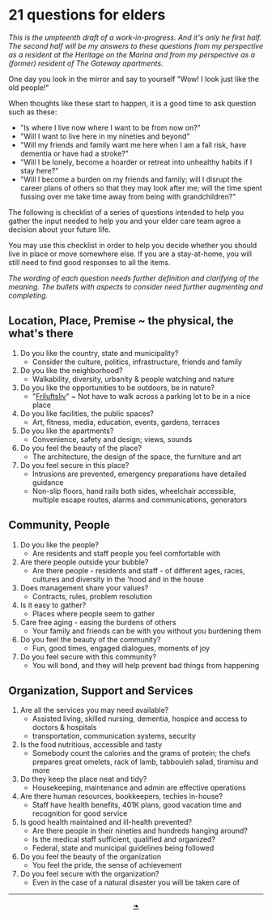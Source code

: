 # 21 questions for elders

_This is the umpteenth draft of a work-in-progress. And it's only he first half. The second half will be my answers to these questions from my perspective as a resident at the Heritage on the Marina and from my perspective as a (former) resident of The Gateway apartments._

One day you look in the mirror and say to yourself "Wow! I look just like the old people!"

When thoughts like these start to happen, it is a good time to ask question such as these:

* "Is where I live now where I want to be from now on?"
* "Will I want to live here in my nineties and beyond"
* "Will my friends and family want me here when I am a fall risk, have dementia or have had a stroke?"
* "Will I be lonely, become a hoarder or retreat into unhealthy habits if I stay here?"
* "Will I become a burden on my friends and family; will I disrupt the career plans of others so that they may look after me; will the time spent fussing over me take time away from being with grandchildren?"

The following is checklist of a series of questions intended to help you gather the input needed to help you and your elder care team agree a decision about your future life.

You may use this checklist in order to help you decide whether you should live in place or move somewhere else. If you are a stay-at-home, you will still need to find good responses to all the items.

_The wording of each question needs further definition and clarifying of the meaning. The bullets with aspects to consider need further augmenting and completing._

## Location, Place, Premise ~ the physical, the what's there

1. Do you like the country, state and municipality?
	* Consider the culture, politics, infrastructure, friends and family
2. Do you like the neighborhood?
	* Walkability, diversity, urbanity & people watching and nature
3. Do you like the opportunities to be outdoors, be in nature?
	* "[Friluftsliv]( https://www.bbc.com/worklife/article/20171211-friluftsliv-the-nordic-concept-of-getting-outdoors "Nordic concept of being outdoors" )" ~ Not have to walk across a parking lot to be in a nice place
4. Do you like facilities, the public spaces?
	* Art, fitness, media, education, events, gardens, terraces
5. Do you like the apartments?
	* Convenience, safety and design; views, sounds
6. Do you feel the beauty of the place?
	* The architecture, the design of the space, the furniture and art
7. Do you feel secure in this place?
	* Intrusions are prevented, emergency preparations have detailed guidance
	* Non-slip floors, hand rails both sides, wheelchair accessible, multiple escape routes, alarms and communications, generators

## Community, People

1. Do you like the people?
	* Are residents and staff people you feel comfortable with
2. Are there people outside your bubble?
	* Are there people - residents and staff - of different ages, races, cultures and diversity in the 'hood and in the house
3. Does management share your values?
	* Contracts, rules, problem resolution
4. Is it easy to gather?
	* Places where people seem to gather
5. Care free aging - easing the burdens of others
	* Your family and friends can be with you without you burdening them
6. Do you feel the beauty of the community?
	* Fun, good times, engaged dialogues, moments of joy
7. Do you feel secure with this community?
	* You will bond, and they will help prevent bad things from happening


## Organization, Support and Services

1. Are all the services you may need available?
	* Assisted living, skilled nursing, dementia, hospice and access to doctors & hospitals
	* transportation, communication systems, security
2. Is the food nutritious, accessible and tasty
	* Somebody count the calories and the grams of protein; the chefs prepares great omelets, rack of lamb, tabbouleh salad, tiramisu and more
3. Do they keep the place neat and tidy?
	* Housekeeping, maintenance and admin are effective operations
4. Are there human resources, bookkeepers, techies in-house?
	* Staff have health benefits, 401K plans, good vacation time and recognition for good service
5. Is good health maintained and ill-health prevented?
	* Are there people in their nineties and hundreds hanging around?
	* Is the medical staff sufficient, qualified and organized?
	* Federal, state and municipal guidelines being followed
6. Do you feel the beauty of the organization
	* You feel the pride, the sense of achievement
7. Do you feel secure with the organization?
	* Even in the case of a natural disaster you will be taken care of


***

<center title="hello!" ><a href=javascript:window.scrollTo(0,0); class=aDingbat > ❧ </a></center>